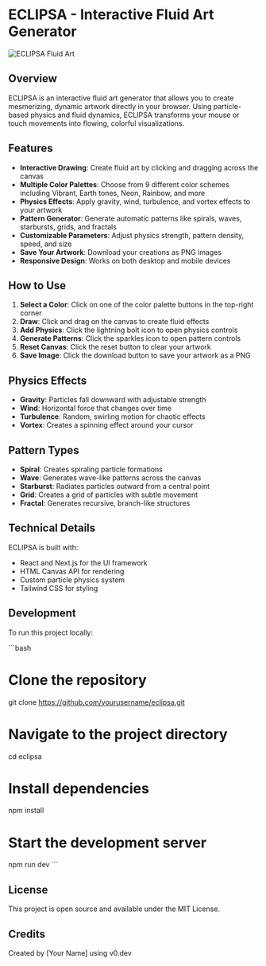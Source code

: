 # ECLIPSA - Interactive Fluid Art Generator

![ECLIPSA Fluid Art](https://placeholder.svg?height=300&width=600&query=colorful+fluid+art+visualization)

## Overview

ECLIPSA is an interactive fluid art generator that allows you to create mesmerizing, dynamic artwork directly in your browser. Using particle-based physics and fluid dynamics, ECLIPSA transforms your mouse or touch movements into flowing, colorful visualizations.

## Features

- **Interactive Drawing**: Create fluid art by clicking and dragging across the canvas
- **Multiple Color Palettes**: Choose from 9 different color schemes including Vibrant, Earth tones, Neon, Rainbow, and more
- **Physics Effects**: Apply gravity, wind, turbulence, and vortex effects to your artwork
- **Pattern Generator**: Generate automatic patterns like spirals, waves, starbursts, grids, and fractals
- **Customizable Parameters**: Adjust physics strength, pattern density, speed, and size
- **Save Your Artwork**: Download your creations as PNG images
- **Responsive Design**: Works on both desktop and mobile devices

## How to Use

1. **Select a Color**: Click on one of the color palette buttons in the top-right corner
2. **Draw**: Click and drag on the canvas to create fluid effects
3. **Add Physics**: Click the lightning bolt icon to open physics controls
4. **Generate Patterns**: Click the sparkles icon to open pattern controls
5. **Reset Canvas**: Click the reset button to clear your artwork
6. **Save Image**: Click the download button to save your artwork as a PNG

## Physics Effects

- **Gravity**: Particles fall downward with adjustable strength
- **Wind**: Horizontal force that changes over time
- **Turbulence**: Random, swirling motion for chaotic effects
- **Vortex**: Creates a spinning effect around your cursor

## Pattern Types

- **Spiral**: Creates spiraling particle formations
- **Wave**: Generates wave-like patterns across the canvas
- **Starburst**: Radiates particles outward from a central point
- **Grid**: Creates a grid of particles with subtle movement
- **Fractal**: Generates recursive, branch-like structures

## Technical Details

ECLIPSA is built with:
- React and Next.js for the UI framework
- HTML Canvas API for rendering
- Custom particle physics system
- Tailwind CSS for styling

## Development

To run this project locally:

\`\`\`bash
# Clone the repository
git clone https://github.com/yourusername/eclipsa.git

# Navigate to the project directory
cd eclipsa

# Install dependencies
npm install

# Start the development server
npm run dev
\`\`\`

## License

This project is open source and available under the MIT License.

## Credits

Created by [Your Name] using v0.dev
